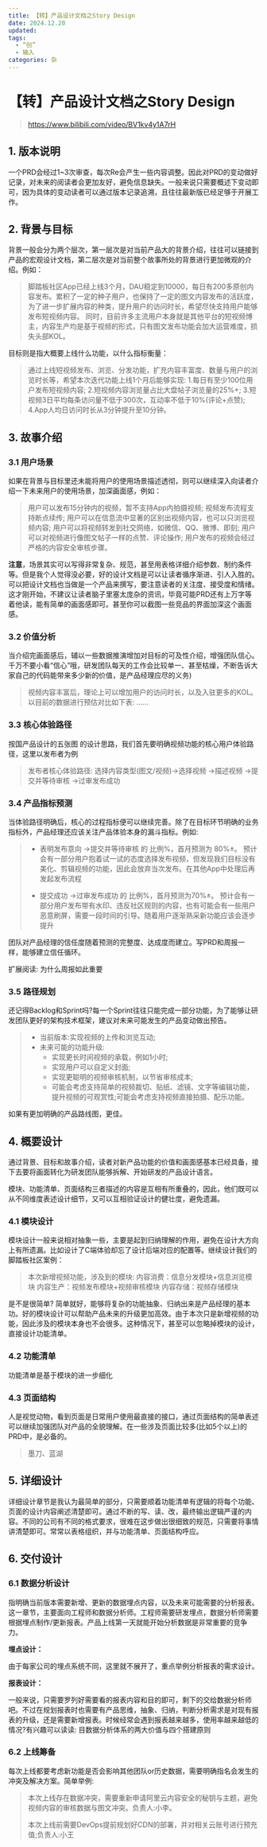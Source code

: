 ```yaml
---
title: 【转】产品设计文档之Story Design
date: 2024.12.20
updated:
tags:
  - “创”
  - 输入
categories: 杂
---
```




# 【转】产品设计文档之Story Design

> https://www.bilibili.com/video/BV1kv4y1A7rH

## 1. 版本说明

一个PRD会经过1~3次审查，每次Re会产生一些内容调整。因此对PRD的变动做好记录，对未来的阅读者会更加友好，避免信息缺失。一般来说只需要概述下变动即可，因为具体的变动读者可以通过版本记录追溯，且往往最新版已经足够于开展工作。

## 2. 背景与目标

背景一般会分为两个层次，第一层次是对当前产品大的背景介绍，往往可以链接到产品的宏观设计文档，第二层次是对当前整个故事所处的背景进行更加微观的介绍。例如：

> 脚踏板社区App已经上线3个月，DAU稳定到10000，每日有200多原创内容发布。累积了一定的种子用户，也保持了一定的图文内容发布的活跃度，为了进一步扩展内容的种类，提升用户的访问时长，希望尽快支持用户能够发布短视频内容。
> 同时，目前许多主流用户本身就是其他平台的短视频博主，内容生产均是基于视频的形式，只有图文发布功能会加大运营难度，损失头部KOL。

目标则是指大概要上线什么功能，以什么指标衡量：

> 通过上线短视频发布、浏览、分发功能，扩充内容丰富度、数量与用户的浏览时长等，希望本次迭代功能上线1个月后能够实现:
> 1.每日有至少100位用户发布短视频内容;
> 2.短视频内容浏览量占比大盘帖子浏览量的25%+;
> 3.短视频3日平均每条访问量不低于300次，互动率不低于10%(评论+点赞);
> 4.App人均日访问时长从3分钟提升至10分钟。

## 3. 故事介绍

### 3.1 用户场景

如果在背景与目标里还未能将用户的使用场景描述透彻，则可以继续深入向读者介绍一下未来用户的使用场景，加深画面感，例如：

> 用户可以发布15分钟内的视频，暂不支持App内拍摄视频;
> 视频发布流程支持断点续传;
> 用户可以在信息流中显著的区别出视频内容，也可以只浏览视频内容;
> 用户可以将视频转发到社交网络，如微信、QQ、微博、即刻;
> 用户可以对视频进行像图文帖子一样的点赞、评论操作;
> 用户发布的视频会经过严格的内容安全审核步骤。

**注意**，场景其实可以写得非常复杂、规范，甚至用表格详细介绍参数、制约条件等。但是我个人觉得没必要，好的设计文档是可以让读者循序渐进、引人入胜的。可以把设计文档也当做是一个产品来撰写，要注意读者的关注度、接受度和情绪。这才刚开始，不建议让读者脑子里塞太庞杂的资讯，毕竟可能PRD还有上万字等着他读，能有简单的画面感即可。甚至你可以截图一些竞品的界面加深这个画面感。

### 3.2 价值分析

当介绍完画面感后，辅以一些数据推演增加对目标的可及性介绍，增强团队信心。千万不要小看“信心”哦，研发团队每天的工作会比较单一、甚至枯燥，不断告诉大家自己的代码能带来多少新的价值，是产品经理应尽的义务)

> 视频内容丰富后，理论上可以增加用户的访问时长，以及入驻更多的KOL。以目前的数据进行预估对比如下表:
> ……

### 3.3 核心体验路径

按国产品设计的五张图 的设计思路，我们首先要明确视频功能的核心用户体验路径，这里以发布者为例
> 发布者核心体验路径:
> 选择内容类型(图文/视频)->选择视频 ->描述视频 ->提交并等待审核 ->过审发布成功

### 3.4 产品指标预测

当体验路径明确后，核心的过程指标便可以继续完善。除了在目标环节明确的业务指标外，产品经理还应该关注产品体验本身的漏斗指标。例如:

>- 表明发布意向 ->提交并等待审核 的 比例%，首月预测为 80%±。
>  预计会有一部分用户抱着试一试的态度选择发布视频，但发现我们目标没有美化、剪辑视频的功能，因此会放弃当次发布。在其他App中处理后再发起发布流程
>
>- 提交成功 ->过审发布成功 的 比例%，首月预测为70%±。
>  预计会有一部分用户发布带有水印、违反社区规则的内容，也有可能会有一些用户恶意刷屏，需要一段时间的引导。随着用户逐渐熟采新功能应该会逐步提升

团队对产品经理的信任度随着预测的完整度、达成度而建立。写PRD和周报一样，能够建立信任循环。

扩展阅读: 为什么周报如此重要

### 3.5 路径规划

还记得Backlog和Sprint吗?每一个Sprint往往只能完成一部分功能，为了能够让研发团队更好的架构技术框架，建议对未来可能发生的产品变动做出预告。

> - 当前版本:实现视频的上传和浏览互动;
> - 未来可能的功能升级:
>   - 实现更长时间视频的承载，例如1小时;
>   - 实现用户可以自定义封面;
>   - 实现更聪明的视频审核机制，以节省审核成本;
>   - 可能会考虑支持简单的视频裁切、贴纸、滤镜、文字等编辑功能，提升视频的可观赏性;可能会考虑支持视频直接拍摄、配乐功能。

如果有更加明确的产品路线图，更佳。

## 4. 概要设计

通过背景、目标和故事介绍，读者对新产品功能的价值和画面感基本已经具备，接下去要将画面转化为研发团队能够拆解、开始研发的产品设计语言。

模块、功能清单、页面结构三者描述的内容是互相有所重叠的，因此，他们既可以从不同维度表述设计细节，又可以互相验证设计的健壮度，避免遗漏。

### 4.1 模块设计

模块设计一般来说相对抽象一些，主要是起到归纳理解的作用，避免在设计大方向上有所遗漏。比如设计了C端体验却忘了设计后端对应的配置等。继续设计我们的脚踏板社区案例：

> 本次新增视频功能，涉及到的模块:
> 内容消费：信息分发模块+信息浏览模块
> 内容生产：视频发布模块+视频审核模块
> 内容存储：视频存储模块

是不是很简单? 简单就好，能够将复杂的功能抽象、归纳出来是产品经理的基本功。好的模块设计可以帮助产品未来的升级更加高效。由于本次只是新增视频的功能，因此涉及的模块本身也不会很多。这种情况下，甚至可以忽略掉模块的设计，直接设计功能清单。

### 4.2 功能清单

功能清单是基于模块的进一步细化

### 4.3 页面结构

人是视觉动物，看到页面是日常用户使用最直接的接口，通过页面结构的简单表述可以继续加强团队对产品的全貌理解。在一些涉及页面比较多(比如5个以上)的PRD中，是必备的。

> 墨刀、蓝湖

## 5. 详细设计

详细设计章节是我认为最简单的部分，只需要顺着功能清单有逻辑的将每个功能、页面的设计内容阐述清楚即可。通过不断的写、读、改，最终输出逻辑严谨的内容。不同的公司有不同的格式要求，很难在这步做出很细致的规范，只需要将事情讲清楚即可。常常以表格组织，并与功能清单、页面结构呼应。

## 6. 交付设计

### 6.1 数据分析设计

指明确当前版本需要新增、更新的数据埋点内容，以及未来可能需要的分析报表。这一章节，主要面向工程师和数据分析师。工程师需要研发埋点，数据分析师需要根据埋点制作/更新报表。产品上线第一天就能开始分析数据是非常重要的竞争力。

**埋点设计：**

由于每家公司的埋点系统不同，这里就不展开了，重点举例分析报表的需求设计。

**报表设计：**

一般来说，只需要罗列好需要看的报表内容和目的即可，剩下的交给数据分析师吧。不过在规划报表时也需要有产品思维，抽象、归纳，判断分析需求是对现有报表的升级，还是需要新增报表。时候经常会遇到报表越来越多，使用率越来越低的情况?有兴趣可以读读: 目数据分析体系的两大价值与四个搭建原则

### 6.2 上线筹备

每次上线都要考虑新功能是否会影响其他团队or历史数据，需要明确指名会发生的冲突及解决方案。简单举例:

> 本次上线存在数据冲突，需要重新申请阿里云内容安全的秘钥与主题，避免视频内容的审核数据与图文冲突。负责人:小李。
>
> 本次上线前需要DevOps提前规划好CDN的部署，并对相关云账号进行预充值;负责人:小王
